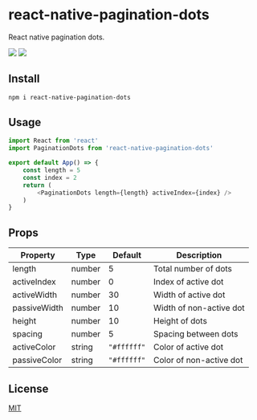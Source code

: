 # react-native-pagination-dots

React native pagination dots.

[![](https://img.shields.io/npm/v/react-native-pagination-dots.svg?style=for-the-badge)](https://www.npmjs.com/package/react-native-pagination-dots)
[![](https://img.shields.io/github/license/eonyxio/react-native-pagination-dots.svg?style=for-the-badge)](LICENSE.md)

## Install

```bash
npm i react-native-pagination-dots
```

## Usage

```js
import React from 'react'
import PaginationDots from 'react-native-pagination-dots'

export default App() => {
    const length = 5
    const index = 2
    return (
        <PaginationDots length={length} activeIndex={index} />
    )
}

```
## Props

| Property      | Type   | Default      | Description             |
| ------------- | ------ | ------------ | ----------------------- |
| length        | number | 5            | Total number of dots    |
| activeIndex   | number | 0            | Index of active dot     |
| activeWidth   | number | 30           | Width of active dot     |
| passiveWidth  | number | 10           | Width of non-active dot |
| height        | number | 10           | Height of dots          |
| spacing       | number | 5            | Spacing between dots    |
| activeColor   | string | `"#ffffff"`  | Color of active dot     |
| passiveColor  | string | `"#ffffff"`  | Color of non-active dot |

## License

[MIT](LICENSE)

